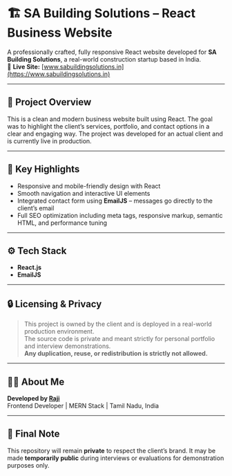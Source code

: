 # 🏗️ SA Building Solutions – React Business Website

A professionally crafted, fully responsive React website developed for **SA Building Solutions**, a real-world construction startup based in India.  
🔗 **Live Site:** [www.sabuildingsolutions.in](https://www.sabuildingsolutions.in)

---

## 📌 Project Overview  
This is a clean and modern business website built using React. The goal was to highlight the client’s services, portfolio, and contact options in a clear and engaging way. The project was developed for an actual client and is currently live in production.

---

## 🚀 Key Highlights  
- Responsive and mobile-friendly design with React  
- Smooth navigation and interactive UI elements  
- Integrated contact form using **EmailJS** – messages go directly to the client’s email  
- Full SEO optimization including meta tags, responsive markup, semantic HTML, and performance tuning

---

## ⚙️ Tech Stack  
- **React.js**  
- **EmailJS**

---

## 🔒 Licensing & Privacy  
> This project is owned by the client and is deployed in a real-world production environment.  
> The source code is private and meant strictly for personal portfolio and interview demonstrations.  
> **Any duplication, reuse, or redistribution is strictly not allowed.**

---

## 🧑‍💻 About Me  
**Developed by [Raji](https://github.com/your-profile)**  
Frontend Developer | MERN Stack | Tamil Nadu, India

---

## 🎯 Final Note  
This repository will remain **private** to respect the client’s brand. It may be made **temporarily public** during interviews or evaluations for demonstration purposes only.

